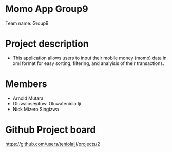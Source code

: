 # Momo App Group9
Team name: Group9
# Project description
- This application allows users to input their mobile money (momo) data in xml format for easy sorting, filtering, and analyisis of their transactions.
# Members
- Arnold Mutara
- Oluwaloseyitowi Oluwateniola Iji
- Nick Mizero Singizwa

# Github Project board
https://github.com/users/teniolaiji/projects/2

